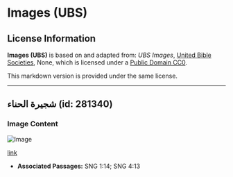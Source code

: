 # Images (UBS)

## License Information

**Images (UBS)** is based on and adapted from: _UBS Images_, [United Bible Societies](https://unitedbiblesocieties.org/), None, which is licensed under a [Public Domain CC0](https://creativecommons.org/public-domain/cc0/).

This markdown version is provided under the same license.



--------------------------------

## شجيرة الحناء (id: 281340)

### Image Content

![Image](https://cdn.aquifer.bible/aquifer-content/resources/Media/WEB-0293_henna_shrub.jpg)

[link](https://cdn.aquifer.bible/aquifer-content/resources/Media/WEB-0293_henna_shrub.jpg)

* **Associated Passages:** SNG 1:14; SNG 4:13

